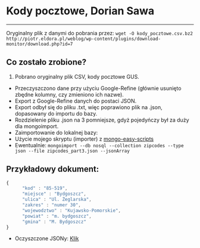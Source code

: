 # Kody pocztowe, Dorian Sawa
------------------------------
Oryginalny plik z danymi do pobrania przez:
`wget -O kody_pocztowe.csv.bz2 http://piotr.eldora.pl/weblog/wp-content/plugins/download-monitor/download.php?id=7`

## Co zostało zrobione?
1. Pobrano oryginalny plik CSV, kody pocztowe GUS.
* Przeczyszczono dane przy użyciu Google-Refine (głównie usunięto zbędne kolumny, czy zmieniono ich nazwe).
* Export z Google-Refine danych do postaci JSON.
* Export odbył się do pliku .txt, więc poprawiono plik na .json, dopasowany do importu do bazy.
* Rozdzielenie pliku .json na 3 pomniejsze, gdyż pojedyńczy był za duży dla mongoimport.
* Zaimportowanie do lokalnej bazy:
 * Użycie mojego skryptu (importer) z [mongo-easy-scripts](https://github.com/dsawa/mongo-easy-scripts)
 * Ewentualnie: `mongoimport --db nosql --collection zipcodes --type json --file zipcodes_part3.json --jsonArray`

## Przykładowy dokument:
```js
{
      "kod" : "85-519",
      "miejsce" : "Bydgoszcz",
      "ulica" : "Ul. Żeglarska",
      "zakres" : "numer 30",
      "wojewodztwo" : "Kujawsko-Pomorskie",
      "powiat" : "m. bydgoszcz",
      "gmina" : "M. Bydgoszcz"
}
```
* Oczyszczone JSONy:
[Klik](/data/json/dsawa_import_jsons)
